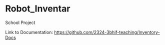 # Robot_Inventar
School Project

Link to Documentation: https://github.com/2324-3bhif-teaching/Inventory-Docs
